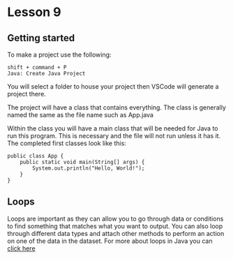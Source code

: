 # Lesson 9

## Getting started

To make a project use the following:

```
shift + command + P
Java: Create Java Project
```

You will select a folder to house your project then VSCode will generate a project there.

The project will have a class that contains everything. The class is generally named the same as the file name such as App.java

Within the class you will have a main class that will be needed for Java to run this program. This is necessary and the file will not run unless it has it. The completed first classes look like this:

```
public class App {
    public static void main(String[] args) {
        System.out.println("Hello, World!");
    }
}
```

## Loops
Loops are important as they can allow you to go through data or conditions to find something that matches what you want to output. You can also loop through different data types and attach other methods to perform an action on one of the data in the dataset. For more about loops in Java you can <a href="https://docs.oracle.com/javase/tutorial/java/nutsandbolts/while.html">click here</a>